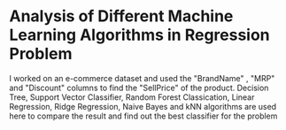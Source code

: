 # Analysis of Different Machine Learning Algorithms in Regression Problem

I worked on an e-commerce dataset and used the "BrandName" , "MRP" and "Discount" columns to find the "SellPrice" of the product.
Decision Tree, Support Vector Classifier, Random Forest Classication, Linear Regression, Ridge Regression, Naive Bayes and kNN algorithms are used here to compare the result and find out the best classifier for the problem
